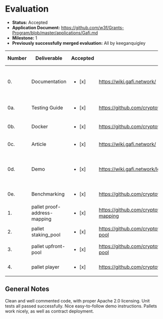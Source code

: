 # Evaluation

- **Status:** Accepted
- **Application Document:** https://github.com/w3f/Grants-Program/blob/master/applications/Gafi.md 
- **Milestone:** 1
- **Previously successfully merged evaluation:** All by keeganquigley

| Number | Deliverable | Accepted | Link | Evaluation Notes |
| ------ | ----------- | -------- | ---- |----------------- |
| 0. | Documentation | <ul><li>[x] </li></ul> | https://wiki.gafi.network/ | Thorough documentation. Some sections have yet to be written. |
| 0a. | Testing Guide | <ul><li>[x] </li></ul> | https://github.com/cryptoviet/gafi#test | All code tested and compiled successfully. |
| 0b. | Docker | <ul><li>[x] </li></ul> | https://github.com/cryptoviet/gafi#run-in-docker | Successful. | 
| 0c. | Article | <ul><li>[x] </li></ul> | https://wiki.gafi.network/ | - | 
| 0d. | Demo | <ul><li>[x] </li></ul> | https://wiki.gafi.network/learn/demo | Was able to get all the way through the demo successfully. | 
| 0e. | Benchmarking | <ul><li>[x] </li></ul> | https://github.com/cryptoviet/gafi#benchmarking | Well tested. | 
| 1. | pallet proof-address-mapping | <ul><li>[x] </li></ul> | https://github.com/cryptoviet/gafi/tree/master/pallets/address-mapping | Looks good. | 
| 2.  | pallet staking_pool | <ul><li>[x] </li></ul> | https://github.com/cryptoviet/gafi/tree/master/pallets/staking-pool | Looks good. | 
| 3.  | pallet upfront-pool | <ul><li>[x] </li></ul> | https://github.com/cryptoviet/gafi/tree/master/pallets/upfront-pool | Looks good. | 
| 4.  | pallet player | <ul><li>[x] </li></ul> | https://github.com/cryptoviet/gafi/tree/master/pallets/player | Looks good. | 

## General Notes

Clean and well commented code, with proper Apache 2.0 licensing. Unit tests all passed successfully. Nice easy-to-follow demo instructions. Pallets work nicely, as well as contract deployment.
